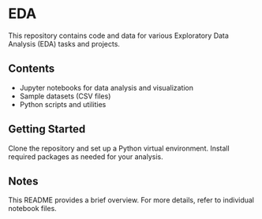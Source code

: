 # EDA
This repository contains code and data for various Exploratory Data Analysis (EDA) tasks and projects.

## Contents
- Jupyter notebooks for data analysis and visualization
- Sample datasets (CSV files)
- Python scripts and utilities

## Getting Started
Clone the repository and set up a Python virtual environment. Install required packages as needed for your analysis.

## Notes
This README provides a brief overview. For more details, refer to individual notebook files.

